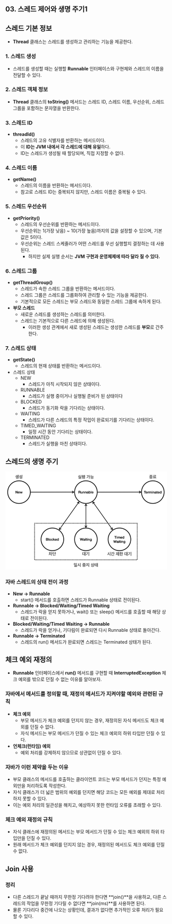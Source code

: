 ## 03. 스레드 제어와 생명 주기1
## 스레드 기본 정보
- **Thread** 클래스는 스레드를 생성하고 관리하는 기능을 제공한다.
### 1. 스레드 생성
- 스레드를 생성할 때는 실행할 **Runnable** 인터페이스와 구현체와 스레드의 이름을 전달할 수 있다.


### 2. 스레드 객체 정보
- **Thread** 클래스의 **toString()** 메서드는 스레드 ID, 스레드 이름, 우선순위, 스레드 그룹을 포함하는 문자열을 반환한다.


### 3. 스레드 ID
- **threadId()**
  - 스레드의 고유 식별자를 반환하는 메서드이다.
  - 이 **ID는 JVM 내에서 각 스레드에 대해 유일**하다.
  - ID는 스레드가 생성될 때 할당되며, 직접 지정할 수 없다.


### 4. 스레드 이름
- **getName()**
  - 스레드의 이름을 반환하는 메서드이다.
  - 참고로 스레드 ID는 중복되지 않지만, 스레드 이름은 중복될 수 있다.


### 5. 스레드 우선순위
- **getPriority()**
  - 스레드의 우선순위를 반환하는 메서드이다.
  - 우선순위는 1(가장 낮음) ~ 10(가장 높음)까지의 값을 설정할 수 있으며, 기본 값은 5이다.
  - 우선순위는 스레드 스케줄러가 어떤 스레드를 우선 실행할지 결정하는 데 사용된다.
    - 하지만 실제 실행 순서는 **JVM 구현과 운영체제에 따라 달라 질 수 있다.**


### 6. 스레드 그룹
- **getThreadGroup()**
  - 스레드가 속한 스레드 그룹을 반환하는 메서드이다.
  - 스레드 그룹은 스레드를 그룹화하여 관리할 수 있는 기능을 제공한다.
  - 기본적으로 모든 스레드는 부모 스레드와 동일한 스레드 그룹에 속하게 된다.
- **부모 스레드**
  - 새로운 스레드를 생성하는 스레드를 의미한다.
  - 스레드는 기본적으로 다른 스레드에 의해 생성된다.
    - 이러한 생성 관계에서 새로 생성된 스레드는 생성한 스레드를 **부모**로 간주한다.


### 7. 스레드 상태
- **getState()**
  - 스레드의 현재 상태를 반환하는 메서드이다.
- 스레드 상태
  - NEW
    - 스레드가 아직 시작되지 않은 상태이다.
  - RUNNABLE
    - 스레드가 실행 중이거나 실행될 준비가 된 상태이다
  - BLOCKED
    - 스레드가 동기화 락을 기다리는 상태이다.
  - WAITING
    - 스레드가 다른 스레드의 특정 작업이 완료되기를 기다리는 상태이다.
  - TIMED_WAITING
    - 일정 시간 동안 기다리는 상태이다.
  - TERMINATED
    - 스레드가 실행을 마친 상태이다.


## 스레드의 생명 주기
![img.png](images/스레드의%20생명%20주기.png)

### 자바 스레드의 상태 전이 과정
- **New → Runnable**
  - start() 메서드를 호출하면 스레드가 Runnable 상태로 전이된다.
- **Runnable → Blocked/Waiting/Timed Waiting**
  - 스레드가 락을 얻지 못하거나, wait() 또는 sleep() 메서드를 호출할 때 해당 상태로 전이된다.
- **Blocked/Waiting/Timed Waiting → Runnable**
  - 스레드가 락을 얻거나, 기다림이 완료되면 다시 Runnable 상태로 돌아간다.
- **Runnable → Terminated**
  - 스레드의 run() 메서드가 완료되면 스레드는 Terminated 상태가 된다.


## 체크 예외 재정의
- **Runnable** 인터페이스에서 **run()** 메서드를 구현할 때 **InterruptedException** 체크 예외를 밖으로 던질 수 없는 이유를 알아보자.

### 자바에서 메서드를 정의할 때, 재정의 메서드가 지켜야할 예외와 관련된 규칙
- **체크 예외**
  - 부모 메서드가 체크 예외를 던지지 않는 경우, 재정의된 자식 메서드도 체크 예외를 던질 수 없다.
  - 자식 메서드는 부모 메서드가 던질 수 있는 체크 예외의 하위 타입만 던질 수 있다.
- **언체크(런타임) 예외**
  - 예외 처리를 강제하지 않으므로 상관없이 던질 수 있다.


### 자바가 이런 제약을 두는 이유
- 부모 클래스의 메서드를 호출하는 클라이언트 코드는 부모 메서드가 던지는 특정 예외만을 처리하도록 작성한다.
- 자식 클래스가 더 넓은 범위의 예외를 던지면 해당 코드는 모든 예외를 제대로 처리하지 못할 수 있다.
- 이는 예외 처리의 일관성을 해치고, 예상하지 못한 런타임 오류를 초래할 수 있다.


### 체크 예외 재정의 규칙
- 자식 클래스에 재정의된 메서드는 부모 메서드가 던질 수 있는 체크 예외의 하위 타입만을 던질 수 있다.
- 원래 메서드가 체크 예외를 던지지 않는 경우, 재정의된 메서드도 체크 예외를 던질 수 없다.


## Join 사용
### 정리
- 다른 스레드가 끝날 때까지 무한정 기다려야 한다면 **join()**을 사용하교, 다른 스레드의 작업을 무한정 기다릴 수 없다면 **join(ms)**를 사용하면 된다.
- 물론 기다리다 중간에 나오는 상황인데, 결과가 없다면 추가적인 오류 처리가 필요할 수 있다.